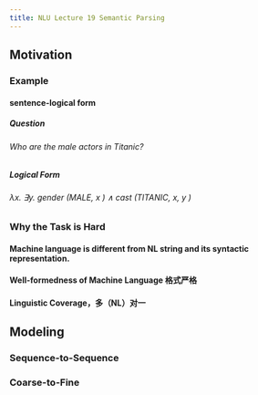```yaml
---
title: NLU Lecture 19 Semantic Parsing
---
```


## Motivation
### Example
#### sentence-logical form
##### Question
###### Who are the male actors in Titanic?
##### Logical Form
###### λx. ∃y. gender (MALE, x ) ∧ cast (TITANIC, x, y )
### Why the Task is Hard
#### Machine language is different from NL string and its syntactic representation.
#### Well-formedness of Machine Language 格式严格
#### Linguistic Coverage，多（NL）对一
## Modeling
### Sequence-to-Sequence
### Coarse-to-Fine
